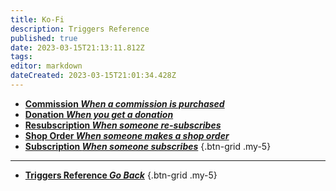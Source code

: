 ```yaml
---
title: Ko-Fi
description: Triggers Reference
published: true
date: 2023-03-15T21:13:11.812Z
tags: 
editor: markdown
dateCreated: 2023-03-15T21:01:34.428Z
---
```


- [<i class="mdi mdi-contactless-payment-circle primary--text"></i> **Commission *When a commission is purchased***](/Triggers/Ko-Fi/Commission)
- [<i class="mdi mdi-cash primary--text"></i> **Donation *When you get a donation***](/Triggers/Ko-Fi/Donation)
- [<i class="mdi mdi-account-reactivate primary--text"></i> **Resubscription *When someone re-subscribes***](/Triggers/Ko-Fi/Resubscription)
- [<i class="mdi mdi-store primary--text"></i> **Shop Order *When someone makes a shop order***](/Triggers/Ko-Fi/Shop-Order)
- [<i class="mdi mdi-account primary--text"></i> **Subscription *When someone subscribes***](/Triggers/Ko-Fi/Subscription)
{.btn-grid .my-5}

---

- [<i class="mdi mdi-chevron-left"></i>**Triggers Reference *Go Back***](/Triggers)
{.btn-grid .my-5}
